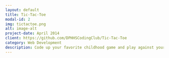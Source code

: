 ```yaml
---
layout: default
title: Tic-Tac-Toe
modal-id: 2
img: tictactoe.png
alt: image-alt
project-date: April 2014
client: https://github.com/DPHHSCodingClub/Tic-Tac-Toe
category: Web Development
description: Code up your favorite childhood game and play against your friends!
---
```

